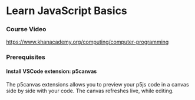 # Learn JavaScript Basics

### Course Video

https://www.khanacademy.org/computing/computer-programming

### Prerequisites

#### Install VSCode extension: p5canvas

The p5canvas extensions allows you to preview your p5js code in a canvas side by side with your code. The canvas refreshes live, while editing.